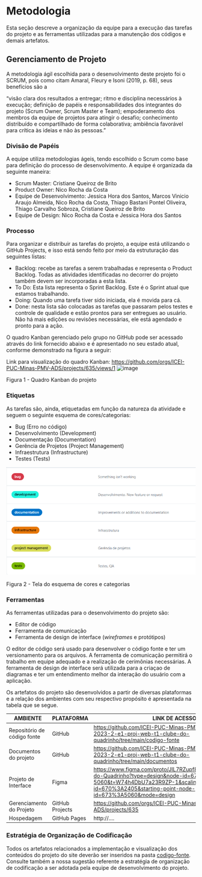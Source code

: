 # Metodologia

Esta seção descreve a organização da equipe para a execução das tarefas do projeto e as ferramentas utilizadas para a manutenção dos códigos e demais artefatos.

## Gerenciamento de Projeto

A metodologia ágil escolhida para o desenvolvimento deste projeto foi o SCRUM, pois como citam Amaral, Fleury e Isoni (2019, p. 68), seus benefícios são a

“visão clara dos resultados a entregar; ritmo e disciplina necessários à execução; definição de papéis e responsabilidades dos integrantes do projeto (Scrum Owner, Scrum Master e Team); empoderamento dos membros da equipe de projetos para atingir o desafio; conhecimento distribuído e compartilhado de forma colaborativa; ambiência favorável para crítica às ideias e não às pessoas.”

### Divisão de Papéis

A equipe utiliza metodologias ágeis, tendo escolhido o Scrum como base para definição do processo de desenvolvimento. A equipe é organizada da seguinte maneira:

- Scrum Master: Cristiane Queiroz de Brito
- Product Owner: Nico Rocha da Costa
- Equipe de Desenvolvimento: Jessica Hora dos Santos, Marcos Vinicio Araujo Almeida, Nico Rocha da Costa, Thiago Bastani Pontel Oliveira, Thiago Carvalho Sobroza, Cristiane Queiroz de Brito
- Equipe de Design: Nico Rocha da Costa e Jessica Hora dos Santos

### Processo

Para organizar e distribuir as tarefas do projeto, a equipe está utilizando o GitHub Projects, e isso está sendo feito por meio da estruturação das seguintes listas:

- Backlog: recebe as tarefas a serem trabalhadas e representa o Product Backlog. Todas as atividades identificadas no decorrer do projeto também devem ser incorporadas a esta lista.
- To Do: Esta lista representa o Sprint Backlog. Este é o Sprint atual que estamos trabalhando.
- Doing: Quando uma tarefa tiver sido iniciada, ela é movida para cá.
- Done: nesta lista são colocadas as tarefas que passaram pelos testes e controle de qualidade e estão prontos para ser entregues ao usuário. Não há mais edições ou revisões necessárias, ele está agendado e pronto para a ação.

O quadro Kanban gerenciado pelo grupo no GitHub pode ser acessado através do link fornecido abaixo e é apresentado no seu estado atual, conforme demonstrado na figura a seguir:

Link para visualização do quadro Kanban: https://github.com/orgs/ICEI-PUC-Minas-PMV-ADS/projects/635/views/1
![image](https://github.com/ICEI-PUC-Minas-PMV-ADS/pmv-ads-2023-2-e1-proj-web-t1-clube-do-quadrinho/assets/116609828/38d95a6b-4cdd-42b0-9e8d-10fd4f89671c)
<figcaption> Figura 1 - Quadro Kanban do projeto </figcaption>

### Etiquetas

<p>As tarefas são, ainda, etiquetadas em função da natureza da atividade e seguem o seguinte esquema de cores/categorias:</p>

<ul>
  <li>Bug (Erro no código)</li>
  <li>Desenvolvimento (Development)</li>
  <li>Documentação (Documentation)</li>
  <li>Gerência de Projetos (Project Management)</li>
  <li>Infraestrutura (Infrastructure)</li>
  <li>Testes (Tests)</li>
</ul>

![etiquetas](img/image.png)
<figcaption>Figura 2 - Tela do esquema de cores e categorias</figcaption>

### Ferramentas

As ferramentas utilizadas para o desenvolvimento do projeto são:

- Editor de código
- Ferramenta de comunicação
- Ferramenta de design de interface (*wireframes* e protótipos)

O editor de código será usado para desenvolver o código fonte e ter um versionamento para os arquivos. A ferramenta de comunicação permitirá o trabalho em equipe adequado e a realização de cerimônias necessárias. A ferramenta de design de interface será utilizada para a criaçao de diagramas e ter um entendimento melhor da interação do usuário com a aplicação.

Os artefatos do projeto são desenvolvidos a partir de diversas plataformas e a relação dos ambientes com seu respectivo propósito é apresentada na tabela que se segue.

| AMBIENTE                    | PLATAFORMA      | LINK DE ACESSO                                                                                                                                |
| --------------------------- | --------------- | --------------------------------------------------------------------------------------------------------------------------------------------- |
| Repositório de código fonte | GitHub          | https://github.com/ICEI-PUC-Minas-PMV-ADS/pmv-ads-2023-2-e1-proj-web-t1-clube-do-quadrinho/tree/main/codigo-fonte                             |
| Documentos do projeto       | GitHub          | https://github.com/ICEI-PUC-Minas-PMV-ADS/pmv-ads-2023-2-e1-proj-web-t1-clube-do-quadrinho/tree/main/documentos                               |
| Projeto de Interface        | Figma           | https://www.figma.com/proto/JIL7RZupf8ItrbUAHomdCg/Clube-do-Quadrinho?type=design&node-id=673-5060&t=W74h4DbU7a23R9ZP-1&scaling=contain&page-id=670%3A2405&starting-point-node-id=673%3A5060&mode=design |
| Gerenciamento do Projeto    | GitHub Projects | https://github.com/orgs/ICEI-PUC-Minas-PMV-ADS/projects/635                                                                                   |
| Hospedagem                  | GitHub Pages    | http://....                                                                                                                                   |

### Estratégia de Organização de Codificação

Todos os artefatos relacionados a implementação e visualização dos conteúdos do projeto do site deverão ser inseridos na pasta [codigo-fonte](https://github.com/ICEI-PUC-Minas-PMV-ADS/pmv-ads-2023-2-e1-proj-web-t1-clube-do-quadrinho/tree/main/codigo-fonte). Consulte também a nossa sugestão referente a estratégia de organização de codificação a ser adotada pela equipe de desenvolvimento do projeto.
